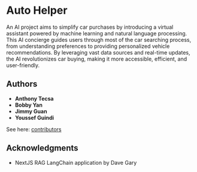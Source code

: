 # Auto Helper

An AI project aims to simplify car purchases by introducing a virtual assistant powered by machine learning and natural language processing. This AI concierge guides users through most of the car searching process, from understanding preferences to providing personalized vehicle recommendations. By leveraging vast data sources and real-time updates, the AI revolutionizes car buying, making it more accessible, efficient, and user-friendly.

## Authors

  - **Anthony Tecsa**
  - **Bobby Yan**
  - **Jimmy Guan**
  - **Youssef Guindi**

See here:
[contributors](https://github.com/YoussefWindy/GDSC_2024_cars_thing/contributors)

## Acknowledgments

  - NextJS RAG LangChain application by Dave Gary
